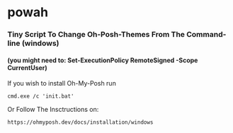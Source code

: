 # powah
### Tiny Script To Change Oh-Posh-Themes From The Command-line (windows)
#### (you might need to: Set-ExecutionPolicy RemoteSigned -Scope CurrentUser)
If you wish to install Oh-My-Posh run
```
cmd.exe /c 'init.bat'
```
Or Follow The Insctructions on:
```
https://ohmyposh.dev/docs/installation/windows
```

